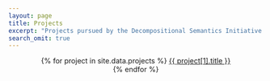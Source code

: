```yaml
---
layout: page
title: Projects
excerpt: "Projects pursued by the Decompositional Semantics Initiative."
search_omit: true
---
```


<center>
{% for project in site.data.projects %}
    <a href="{{ page.url | append: project[1].url }}">{{ project[1].title }}</a><br/>
{% endfor %}
</center>
